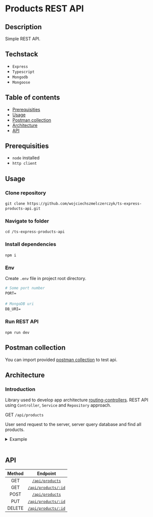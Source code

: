 # Products REST API

## Description

Simple REST API.

## Techstack

- `Express`
- `Typescript`
- `Mongodb`
- `Mongoose`

## Table of contents

- [Prerequisities](#prerequisities)
- [Usage](#usage)
- [Postman collection](#postman-collection)
- [Architecture](#architecture)
- [API](#api)

## Prerequisities

- `node` installed
- `http client`

## Usage

### Clone repository

```
git clone https://github.com/wojciechszmelczerczyk/ts-express-products-api.git
```

### Navigate to folder

```
cd /ts-express-products-api
```

### Install dependencies

```
npm i
```

### Env

Create `.env` file in project root directory.

```dockerfile
# Some port number
PORT=

# MongoDB uri
DB_URI=
```

### Run REST API

```
npm run dev
```

## Postman collection

You can import provided [postman collection](./ts-express-products-api.postman_collection.json) to test api.

## Architecture

### Introduction

Library used to develop app architecture [routing-controllers](https://github.com/typestack/routing-controllers). REST API using `Controller`, `Service` and `Repository` approach.

GET `/api/products`

User send request to the server, server query database and find all products.

<details>

<summary>Example</summary>
<img src="./.github/img/arch-get.png">

</details>
<br/>

## API

| Method |                 Endpoint                 |
| :----: | :--------------------------------------: |
|  GET   |     [`/api/products`](./docs/get.md)     |
|  GET   | [`/api/products/:id`](./docs/getById.md) |
|  POST  |    [`/api/products`](./docs/post.md)     |
|  PUT   |   [`/api/products/:id`](./docs/put.md)   |
| DELETE | [`/api/products/:id`](./docs/delete.md)  |
